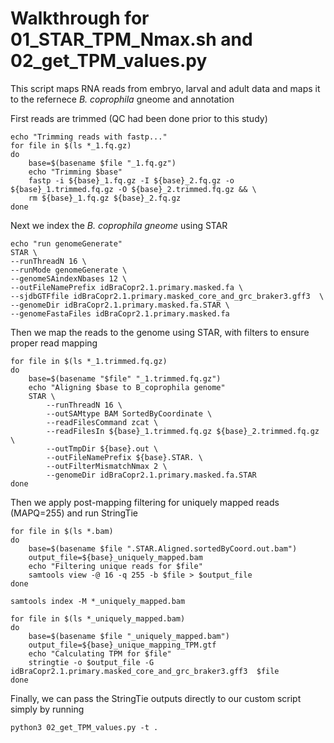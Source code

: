 # Walkthrough for 01_STAR_TPM_Nmax.sh and 02_get_TPM_values.py

This script maps RNA reads from embryo, larval and adult data and maps it to the refernece _B. coprophila_ gneome and annotation 

First reads are trimmed (QC had been done prior to this study)
```
echo "Trimming reads with fastp..."
for file in $(ls *_1.fq.gz)
do
	base=$(basename $file "_1.fq.gz")
	echo "Trimming $base"
  	fastp -i ${base}_1.fq.gz -I ${base}_2.fq.gz -o ${base}_1.trimmed.fq.gz -O ${base}_2.trimmed.fq.gz && \
  	rm ${base}_1.fq.gz ${base}_2.fq.gz
done
```
Next we index the _B. coprophila gneome_ using STAR 
```
echo "run genomeGenerate"
STAR \
--runThreadN 16 \
--runMode genomeGenerate \
--genomeSAindexNbases 12 \
--outFileNamePrefix idBraCopr2.1.primary.masked.fa \
--sjdbGTFfile idBraCopr2.1.primary.masked_core_and_grc_braker3.gff3  \
--genomeDir idBraCopr2.1.primary.masked.fa.STAR \
--genomeFastaFiles idBraCopr2.1.primary.masked.fa
```
Then we map the reads to the genome using STAR, with filters to ensure proper read mapping
```
for file in $(ls *_1.trimmed.fq.gz)
do
    base=$(basename "$file" "_1.trimmed.fq.gz")
    echo "Aligning $base to B_coprophila genome"
    STAR \
        --runThreadN 16 \
        --outSAMtype BAM SortedByCoordinate \
        --readFilesCommand zcat \
        --readFilesIn ${base}_1.trimmed.fq.gz ${base}_2.trimmed.fq.gz \
        --outTmpDir ${base}.out \
        --outFileNamePrefix ${base}.STAR. \
        --outFilterMismatchNmax 2 \
        --genomeDir idBraCopr2.1.primary.masked.fa.STAR
done
```
Then we apply post-mapping filtering for uniquely mapped reads (MAPQ=255) and run StringTie
```
for file in $(ls *.bam)
do
    base=$(basename $file ".STAR.Aligned.sortedByCoord.out.bam")
    output_file=${base}_uniquely_mapped.bam
    echo "Filtering unique reads for $file"
    samtools view -@ 16 -q 255 -b $file > $output_file
done

samtools index -M *_uniquely_mapped.bam

for file in $(ls *_uniquely_mapped.bam)
do
    base=$(basename $file "_uniquely_mapped.bam")
    output_file=${base}_unique_mapping_TPM.gtf
    echo "Calculating TPM for $file"
    stringtie -o $output_file -G idBraCopr2.1.primary.masked_core_and_grc_braker3.gff3  $file
done
```
Finally, we can pass the StringTie outputs directly to our custom script simply by running
```
python3 02_get_TPM_values.py -t .
```
